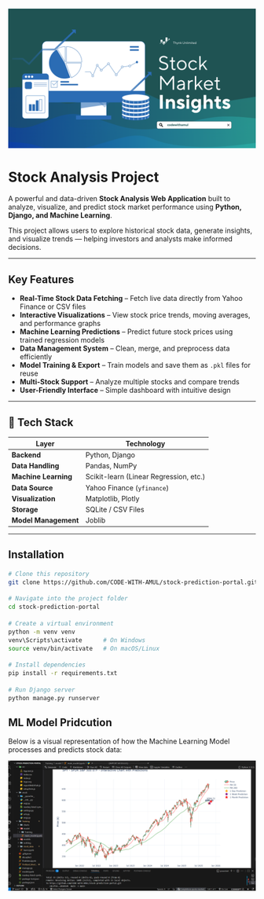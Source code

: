 ![Stock Analysis Banner](https://github.com/CODE-WITH-AMUL/stock-prediction-portal/blob/main/media/Img/Banner.png?raw=true)

# Stock Analysis Project

A powerful and data-driven **Stock Analysis Web Application** built to analyze, visualize, and predict stock market performance using **Python, Django, and Machine Learning**.

This project allows users to explore historical stock data, generate insights, and visualize trends — helping investors and analysts make informed decisions.

---

##  Key Features

-  **Real-Time Stock Data Fetching** – Fetch live data directly from Yahoo Finance or CSV files  
-  **Interactive Visualizations** – View stock price trends, moving averages, and performance graphs  
-  **Machine Learning Predictions** – Predict future stock prices using trained regression models  
-  **Data Management System** – Clean, merge, and preprocess data efficiently  
-  **Model Training & Export** – Train models and save them as `.pkl` files for reuse  
-  **Multi-Stock Support** – Analyze multiple stocks and compare trends  
-  **User-Friendly Interface** – Simple dashboard with intuitive design  

---

## 🧠 Tech Stack

| Layer | Technology |
|-------|-------------|
| **Backend** | Python, Django |
| **Data Handling** | Pandas, NumPy |
| **Machine Learning** | Scikit-learn (Linear Regression, etc.) |
| **Data Source** | Yahoo Finance (`yfinance`) |
| **Visualization** | Matplotlib, Plotly |
| **Storage** | SQLite / CSV Files |
| **Model Management** | Joblib |

---

##  Installation

```bash
# Clone this repository
git clone https://github.com/CODE-WITH-AMUL/stock-prediction-portal.git

# Navigate into the project folder
cd stock-prediction-portal

# Create a virtual environment
python -m venv venv
venv\Scripts\activate      # On Windows
source venv/bin/activate   # On macOS/Linux

# Install dependencies
pip install -r requirements.txt

# Run Django server
python manage.py runserver
```

## ML Model Pridcution 
Below is a visual representation of how the Machine Learning Model processes and predicts stock data:

![ML Model Workflow](https://github.com/CODE-WITH-AMUL/stock-prediction-portal/blob/main/media/Img/image.png)

